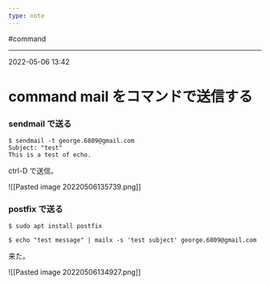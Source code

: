 ```yaml
---
type: note
---
```


#command

---
2022-05-06  13:42

# command  mail をコマンドで送信する

### sendmail で送る
```shell
$ sendmail -t george.6809@gmail.com
Subject: "test"
This is a test of echo.
```
ctrl-D で送信。

![[Pasted image 20220506135739.png]]



### postfix で送る

```shell
$ sudo apt install postfix

$ echo "test message" | mailx -s 'test subject' george.6809@gmail.com
```

来た。

![[Pasted image 20220506134927.png]]

